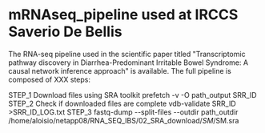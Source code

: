 # mRNAseq_pipeline used at IRCCS Saverio De Bellis 
The RNA-seq pipeline used in the scientific paper titled "Transcriptomic pathway discovery in Diarrhea-Predominant Irritable Bowel Syndrome: A causal network inference approach" is available.
The full pipeline is composed of XXX steps: 

STEP_1 Download files using SRA toolkit 
prefetch -v -O path_output SRR_ID
STEP_2 Check if downloaded files are complete
vdb-validate  SRR_ID >SRR_ID_LOG.txt
STEP_3
fastq-dump --split-files  --outdir path_outdir /home/aloisio/netapp08/RNA_SEQ_IBS/02_SRA_download/$SM/$SM.sra
